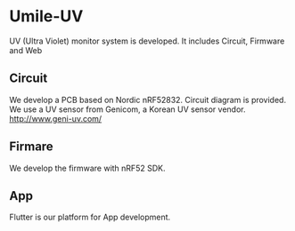 # Umile-UV
UV (Ultra Violet) monitor system is developed.
It includes Circuit, Firmware and Web

## Circuit
We develop a PCB based on Nordic nRF52832.
Circuit diagram is provided.
We use a UV sensor from Genicom, a Korean UV sensor vendor.
http://www.geni-uv.com/

## Firmare
We develop the firmware with nRF52 SDK.

## App
Flutter is our platform for App development.
